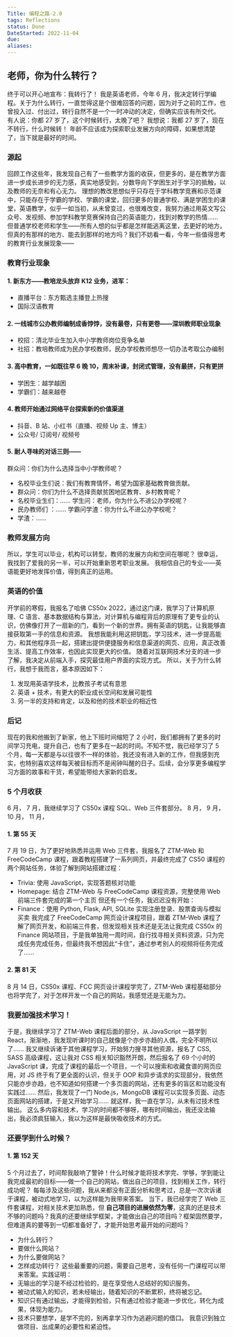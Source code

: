 ```yaml
---
Title: 编程之路-2.0
tags: Reflections
status: Done
DateStarted: 2022-11-04
due:
aliases:
---
```


## 老师，你为什么转行？

终于可以开心地宣布：我转行了！
我是英语老师，今年 6 月，我决定转行学编程。关于为什么转行，一直觉得这是个很难回答的问题，因为对于之前的工作，也曾投入过、付出过，转行自然不是一个一时冲动的决定，但确实应该有所交代。
有人说：你都 27 岁了，这个时候转行，太晚了吧？
我想说：我都 27 岁了，现在不转行，什么时候转！
年龄不应该成为探索职业发展方向的障碍，如果想清楚了，当下就是最好的时间。

### 源起

回顾工作这些年，我发现自己有了一些教学方面的收获，但更多的，是在教学方面进一步成长进步的无力感，真实地感受到，分数导向下学困生对于学习的抵触，以及教师的无奈和有心无力。
理想的教改思想似乎只存在于学科教学竞赛和示范课中，只能存在于学霸的学校、学霸的课堂，回归更多的普通学校、满是学困生的课堂，英语教学，似乎一如当初，从未曾变过，也很难改变，我努力通过用英文写公众号、发视频、参加学科教学竞赛保持自己的英语能力，找到对教学的热情……
但普通学校老师和学生——所有人想的似乎都是怎样能逃离这里，去更好的地方。但真的有那样的地方、能去到那样的地方吗？我们不妨看一看，今年一些值得思考的教育行业发展现象——

### 教育行业现象

#### 1. 新东方——教培龙头放弃 K12 业务，进军：

- 直播平台：东方甄选主播登上热搜
- 国际汉语教育

#### 2. 一线城市公办教师编制成香饽饽，没有最卷，只有更卷——深圳教师职业现象

- 校招：清北毕业生加入中小学教师岗位竞争名单
- 社招：教培教师成为民办学校教师，民办学校教师想尽一切办法考取公办编制

#### 3. 高中教育，一如既往早 6 晚 10，周末补课，封闭式管理，没有最拼，只有更拼

- 学困生：越学越困
- 学霸们：越来越卷

#### 4. 教师开始通过网络平台探索新的价值渠道

- 抖音、B 站、小红书（直播、视频 Up 主、博主）
- 公众号/ 订阅号/ 视频号

#### 5. 耐人寻味的对话三则——

群众问：你们为什么选择当中小学教师呢？

- 名校毕业生们说：我们有教育情怀，希望为国家基础教育做贡献。
- 群众问：你们为什么不选择贡献贫困地区教育、乡村教育呢？
- 名校毕业生们：……
  学生问：老师，你为什么不进公办学校呢？
- 民办教师们 ：……
  学霸问学渣：你为什么不进公办学校呢？
- 学渣：……

### 教师发展方向

所以，学生可以毕业，机构可以转型，教师的发展方向和空间在哪呢？
很幸运，我找到了爱我的另一半，可以开始重新思考职业发展。
我相信自己的专业——英语能更好地发挥价值，得到真正的运用。

### 英语的价值

开学前的寒假，我报名了哈佛 CS50x 2022，通过这门课，我学习了计算机原理、C 语言、基本数据结构与算法，对计算机与编程背后的原理有了更专业的认识，仿佛像打开了一扇新的门，看到一个新的世界。拥有英语的钥匙，让我能够直接获取第一手的信息和资源。
我想我能利用这把钥匙，学习技术，进一步提高能力，和其他程序员一起，搭建出提供便捷服务和信息渠道的网页、应用，真正改善生活、提高工作效率，也因此实现更大的价值。
随着对互联网技术分支的进一步了解，我决定从前端入手，探究最佳用户界面的实现方式。
所以，关于为什么转行，我想于我而言，基本原因如下：

1.  发现用英语学技术，比教孩子考试有意思
2.  英语 + 技术，有更大的职业成长空间和发展可能性
3.  另一半的支持和肯定，以及和他的技术职业的相近性

### 后记

现在的我和他搬到了新家，他上下班时间缩短了 2 小时，我们都拥有了更多的时间学习充电，提升自己，也有了更多在一起的时间。不知不觉，我已经学习了 5 个月，每一天都是与以往很不一样的体验，我还没有进入新的工作，但我感到充实，也特别喜欢这样每天被目标而不是闹钟叫醒的日子。后续，会分享更多编程学习方面的故事和干货，希望能带给大家新的启发。

### 5 个月收获

6 月，
7 月，我继续学习了 CS50x 课程 SQL、Web 三件套部分。
8 月，
9 月，
10 月，
11 月，

#### 1. 第 55 天

7 月 19 日，为了更好地熟悉并运用 Web 三件套，我报名了 ZTM-Web 和 FreeCodeCamp 课程，跟着教程搭建了一系列网页，并最终完成了 CS50 课程的两个网站任务，体验了解到网站搭建过程：

- Trivia: 使用 JavaScript，实现答题核对功能
- Homepage: 结合 ZTM-Web 与 FreeCodeCamp 课程资源，完整使用 Web 前端三件套完成的第一个主页
  但还有一个任务，我迟迟没有开始：
- Finance：使用 Python, Flask, API, SQLite 实现注册登录、股票查询与模拟买卖
  我完成了 FreeCodeCamp 网页设计课程项目，跟着 ZTM-Web 课程了解了网页开发，和前端三件套，但发现相关技术还是无法让我完成 CS50x 的 Finance 网站项目，于是我单独用一周时间，自行找寻相关资料资源，只为完成任务完成任务，但最终我不想因此“卡住”，通过参考别人的视频将任务完成了……

#### 2. 第 81 天

8 月 14 日，CS50x 课程、FCC 网页设计课程学完了，ZTM-Web 课程基础部分也将学完了，对于怎样开发一个自己的网站，我感觉还是无能为力。

### 我要加强技术学习！

于是，我继续学习了 ZTM-Web 课程后面的部分，从 JavaScript 一路学到 React，渐渐地，我发现听课时的自己就像是个亦步亦趋的人偶，完全不明所以了……
我又继续诉诸于其他课程学习，开始努力搜寻其他资源，报名了 CSS, SASS 高级课程，这让我对 CSS 相关知识豁然开朗，然后报名了 69 个小时的 JavaScript 课，完成了课程的最后一个项目，一个可以搜索和收藏食谱的网页应用，对 JS 终于有了更全面的认识，但关于 OOP 和异步请求的实现部分，我依然只能亦步亦趋，也不知道如何搭建一个多页面的网站，还有更多的盲区和功能没有实践过……
然后，我发现了一门 Node.js，MongoDB 课程可以实现多页面、动态页面网站的搭建，于是又开始学习……
就这样，我一直在学习，从未有过技术性输出。
这么多内容和技术，学习的时间都不够呀，哪有时间输出，我还没法输出，我必须疯狂输入，我以为这样是最快吸收技术的方式。

### 还要学到什么时候？

#### 1. 第 152 天

5 个月过去了，时间帮我敲响了警钟！什么时候才能将技术学完、学够，学到能让我完成最初的目标——做一个自己的网站，做出自己的项目，找到相关工作，转行成功呢？
每每涉及这些问题，我从来都没有正面分析和思考过，总是一次次诉诸于课程，被动式地学习，以为这样能为我带来答案。
当下，我已经学完了 Web 三件套课程，对相关技术更加熟悉，但 **自己项目的进展依然为零**，这真的还是技术不够的问题吗？我真的还要继续学框架，才能做出自己的项目吗？框架固然要学，但难道真的要等到一切都准备好了，才能开始思考最开始的问题吗？

- 为什么转行？
- 要做什么网站？
- 为什么要做网站？
- 怎样成功转行？
  这些最重要的问题，需要自己思考，没有任何一门课程可以带来答案。实践证明：
- 无输出的学习是不经过检验的，是在享受他人总结好的知识服务。
- 被动式输入的知识，若未经输出，随着知识的不断累积，终将被忘记。
- 知识只有通过输出，才能得到检验，只有通过检验才能进一步优化，转化为成果，体现为能力。
- 技术只要想学，是学不完的，别再拿学习作为逃避问题的借口。
  我意识到独立做项目、出成果的必要性和紧迫性。
